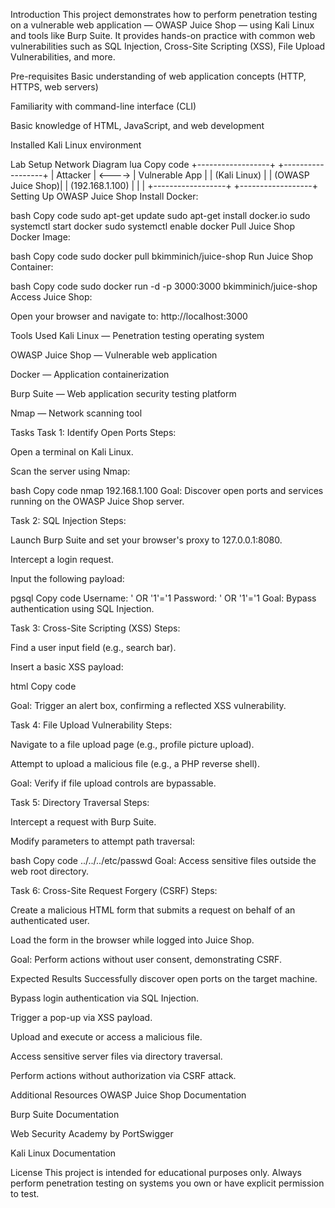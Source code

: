 Introduction
This project demonstrates how to perform penetration testing on a vulnerable web application — OWASP Juice Shop — using Kali Linux and tools like Burp Suite.
It provides hands-on practice with common web vulnerabilities such as SQL Injection, Cross-Site Scripting (XSS), File Upload Vulnerabilities, and more.

Pre-requisites
Basic understanding of web application concepts (HTTP, HTTPS, web servers)

Familiarity with command-line interface (CLI)

Basic knowledge of HTML, JavaScript, and web development

Installed Kali Linux environment

Lab Setup
Network Diagram
lua
Copy code
+------------------+       +------------------+
|   Attacker       | <----> |   Vulnerable App  |
| (Kali Linux)     |        | (OWASP Juice Shop)|
| (192.168.1.100)  |        |                  |
+------------------+       +------------------+
Setting Up OWASP Juice Shop
Install Docker:

bash
Copy code
sudo apt-get update
sudo apt-get install docker.io
sudo systemctl start docker
sudo systemctl enable docker
Pull Juice Shop Docker Image:

bash
Copy code
sudo docker pull bkimminich/juice-shop
Run Juice Shop Container:

bash
Copy code
sudo docker run -d -p 3000:3000 bkimminich/juice-shop
Access Juice Shop:

Open your browser and navigate to: http://localhost:3000

Tools Used
Kali Linux — Penetration testing operating system

OWASP Juice Shop — Vulnerable web application

Docker — Application containerization

Burp Suite — Web application security testing platform

Nmap — Network scanning tool

Tasks
Task 1: Identify Open Ports
Steps:

Open a terminal on Kali Linux.

Scan the server using Nmap:

bash
Copy code
nmap 192.168.1.100
Goal: Discover open ports and services running on the OWASP Juice Shop server.

Task 2: SQL Injection
Steps:

Launch Burp Suite and set your browser's proxy to 127.0.0.1:8080.

Intercept a login request.

Input the following payload:

pgsql
Copy code
Username: ' OR '1'='1
Password: ' OR '1'='1
Goal: Bypass authentication using SQL Injection.

Task 3: Cross-Site Scripting (XSS)
Steps:

Find a user input field (e.g., search bar).

Insert a basic XSS payload:

html
Copy code
<script>alert('XSS')</script>
Goal: Trigger an alert box, confirming a reflected XSS vulnerability.

Task 4: File Upload Vulnerability
Steps:

Navigate to a file upload page (e.g., profile picture upload).

Attempt to upload a malicious file (e.g., a PHP reverse shell).

Goal: Verify if file upload controls are bypassable.

Task 5: Directory Traversal
Steps:

Intercept a request with Burp Suite.

Modify parameters to attempt path traversal:

bash
Copy code
../../../etc/passwd
Goal: Access sensitive files outside the web root directory.

Task 6: Cross-Site Request Forgery (CSRF)
Steps:

Create a malicious HTML form that submits a request on behalf of an authenticated user.

Load the form in the browser while logged into Juice Shop.

Goal: Perform actions without user consent, demonstrating CSRF.

Expected Results
Successfully discover open ports on the target machine.

Bypass login authentication via SQL Injection.

Trigger a pop-up via XSS payload.

Upload and execute or access a malicious file.

Access sensitive server files via directory traversal.

Perform actions without authorization via CSRF attack.

Additional Resources
OWASP Juice Shop Documentation

Burp Suite Documentation

Web Security Academy by PortSwigger

Kali Linux Documentation

License
This project is intended for educational purposes only.
Always perform penetration testing on systems you own or have explicit permission to test.

